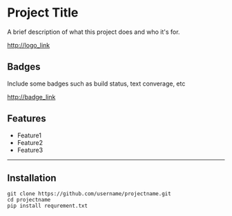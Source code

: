 # Project Title

A brief description of what this project does and who it's for.

<http://logo_link>

## Badges
Include some badges such as build status, text converage, etc

<http://badge_link>

## Features
* Feature1
* Feature2
* Feature3

---
## Installation

```
git clone https://github.com/username/projectname.git
cd projectname
pip install requrement.txt
```

